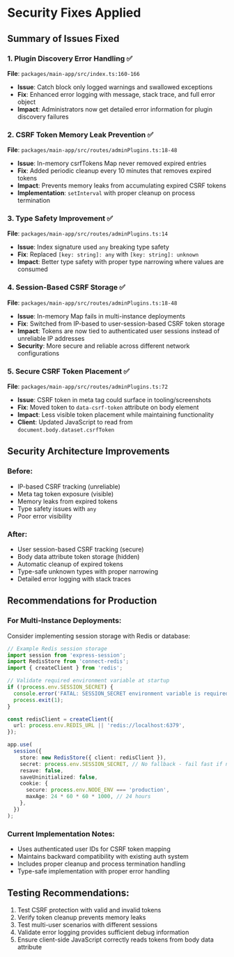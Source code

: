 # Security Fixes Applied

## Summary of Issues Fixed

### 1. Plugin Discovery Error Handling ✅

**File**: `packages/main-app/src/index.ts:160-166`

- **Issue**: Catch block only logged warnings and swallowed exceptions
- **Fix**: Enhanced error logging with message, stack trace, and full error object
- **Impact**: Administrators now get detailed error information for plugin discovery failures

### 2. CSRF Token Memory Leak Prevention ✅

**File**: `packages/main-app/src/routes/adminPlugins.ts:18-48`

- **Issue**: In-memory csrfTokens Map never removed expired entries
- **Fix**: Added periodic cleanup every 10 minutes that removes expired tokens
- **Impact**: Prevents memory leaks from accumulating expired CSRF tokens
- **Implementation**: `setInterval` with proper cleanup on process termination

### 3. Type Safety Improvement ✅

**File**: `packages/main-app/src/routes/adminPlugins.ts:14`

- **Issue**: Index signature used `any` breaking type safety
- **Fix**: Replaced `[key: string]: any` with `[key: string]: unknown`
- **Impact**: Better type safety with proper type narrowing where values are consumed

### 4. Session-Based CSRF Storage ✅

**File**: `packages/main-app/src/routes/adminPlugins.ts:18-48`

- **Issue**: In-memory Map fails in multi-instance deployments
- **Fix**: Switched from IP-based to user-session-based CSRF token storage
- **Impact**: Tokens are now tied to authenticated user sessions instead of unreliable IP addresses
- **Security**: More secure and reliable across different network configurations

### 5. Secure CSRF Token Placement ✅

**File**: `packages/main-app/src/routes/adminPlugins.ts:72`

- **Issue**: CSRF token in meta tag could surface in tooling/screenshots
- **Fix**: Moved token to `data-csrf-token` attribute on body element
- **Impact**: Less visible token placement while maintaining functionality
- **Client**: Updated JavaScript to read from `document.body.dataset.csrfToken`

## Security Architecture Improvements

### Before:

- IP-based CSRF tracking (unreliable)
- Meta tag token exposure (visible)
- Memory leaks from expired tokens
- Type safety issues with `any`
- Poor error visibility

### After:

- User session-based CSRF tracking (secure)
- Body data attribute token storage (hidden)
- Automatic cleanup of expired tokens
- Type-safe unknown types with proper narrowing
- Detailed error logging with stack traces

## Recommendations for Production

### For Multi-Instance Deployments:

Consider implementing session storage with Redis or database:

```typescript
// Example Redis session storage
import session from 'express-session';
import RedisStore from 'connect-redis';
import { createClient } from 'redis';

// Validate required environment variable at startup
if (!process.env.SESSION_SECRET) {
  console.error('FATAL: SESSION_SECRET environment variable is required');
  process.exit(1);
}

const redisClient = createClient({
  url: process.env.REDIS_URL || 'redis://localhost:6379',
});

app.use(
  session({
    store: new RedisStore({ client: redisClient }),
    secret: process.env.SESSION_SECRET, // No fallback - fail fast if not set
    resave: false,
    saveUninitialized: false,
    cookie: {
      secure: process.env.NODE_ENV === 'production',
      maxAge: 24 * 60 * 60 * 1000, // 24 hours
    },
  })
);
```

### Current Implementation Notes:

- Uses authenticated user IDs for CSRF token mapping
- Maintains backward compatibility with existing auth system
- Includes proper cleanup and process termination handling
- Type-safe implementation with proper error handling

## Testing Recommendations:

1. Test CSRF protection with valid and invalid tokens
2. Verify token cleanup prevents memory leaks
3. Test multi-user scenarios with different sessions
4. Validate error logging provides sufficient debug information
5. Ensure client-side JavaScript correctly reads tokens from body data attribute
